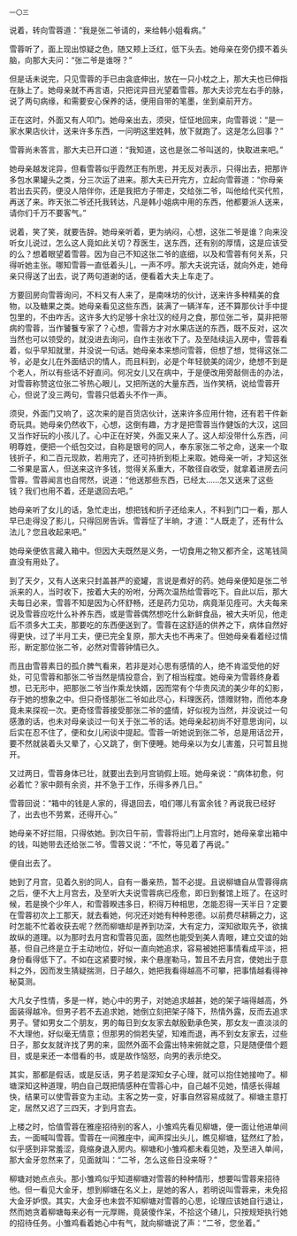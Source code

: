     一〇三 

   说着，转向雪蓉道：“我是张二爷请的，来给韩小姐看病。”

   雪蓉听了，面上现出惊疑之色，随又颊上泛红，低下头去。她母亲在旁仍摸不着头脑，向那大夫问：“张二爷是谁呀？”

   但是话未说完，只见雪蓉的手已由衾底伸出，放在一只小枕之上，那大夫也已伸指在脉上了。她母亲就不再言语，只把诧异目光望着雪蓉。那大夫诊完左右手的脉，说了两句病缘，和需要安心保养的话，便用自带的笔墨，坐到桌前开方。

   正在这时，外面又有人叩门。她母亲出去，须臾，怔怔地回来，向雪蓉说：“是一家水果店伙计，送来许多东西，一问明这里姓韩，放下就跑了。这是怎么回事？”

   雪蓉尚未答言，那大夫已开口道：“我知道，这也是张二爷叫送的，快取进来吧。”

   她母亲越发诧异，但看雪蓉似乎霞然正有所思，并无反对表示，只得出去，把那许多包水果罐头之类，分三次运了进来。那大夫已开完方，立起向雪蓉道：“你母亲若出去买药，便没人陪伴你，还是我把方子带走，交给张二爷，叫他给代买代煎，再送了来。昨天张二爷还托我转达，凡是韩小姐病中用的东西，他都要派人送来，请你们千万不要客气。”

   说着，笑了笑，就要告辞。她母亲听着，更为纳闷，心想，这张二爷是谁？向来没听女儿说过，怎么这人竟如此关切？荐医生，送东西，还有别的厚情，这是应该受的么？想着眼望着雪蓉。因为自己不知这张二爷的底细，以及和雪蓉有何关系，只得听她主张。哪知雪蓉一直低着头儿，一声不哼。那大夫说完话，就向外走，她母亲只得送了出去，说了两句道谢的话，便看着大夫上车走了。

   方要回房向雪蓉询问，不料又有人来了，是南味坊的伙计，送来许多种精美的食物，以及糖果之类。她母亲看见这些东西，装满了一辆洋车，还不算那伙计手中提包里的，不由咋舌。这许多大约足够十余壮汉的经月之食，那位张二爷，莫非把带病的雪蓉，当作饕餮专家了？心想，雪蓉方才对水果店送的东西，既不反对，这次当然也可以领受的，就没进去询问，自作主张收下了。及至陆续运入房中，雪蓉看着，似乎早知就里，并没说一句话。她母亲本来想问雪蓉，但想了想，觉得这张二爷，必是女儿在外面结识的情人，而且料到，必是个年轻貌美的阔少，绝想不到是个老人，所以有些话不好直问。何况女儿又在病中，于是便改用旁敲侧击的办法，对雪蓉称赞这位张二爷热心眼儿，又把所送的大量东西，当作笑柄，说给雪蓉开心，但说了没三两句，雪蓉只低着头不作一声。

   须臾，外面门又响了，这次来的是百货店伙计，送来许多应用什物，还有若干件新奇玩具。她母亲仍然收下，心想，这倒有趣，方才是把雪蓉当作健饭的大汉，这回又当作好玩的小孩儿了。心中正在好笑，外面又来人了。这人却没带什么东西，问明尊姓，便把一个纸包交过，自称是银号的同人，奉东家张二爷之命，送来一个取钱折子，和二百元现款，若用完了，还可持折到柜上来取。她母亲一听，才知这张二爷果是富人，但送来这许多钱，觉得关系重大，不敢径自收受，就拿着进房去问雪蓉。雪蓉闻言也自愕然，说道：“他送那些东西，已经太……怎又送来了这些钱？我们也用不着，还是退回去吧。”

   她母亲听了女儿的话，急忙走出，想把钱和折子还给来人，不料到门口一看，那人早已走得没了影儿，只得回房告诉。雪蓉怔了半晌，才道：“人既走了，还有什么法儿？您且收起来吧。”

   她母亲便依言藏入箱中。但因大夫既然是义务，一切食用之物又都齐全，这笔钱简直没有用处了。

   到了天夕，又有人送来只封盖甚严的瓷罐，言说是煮好的药。她母亲便知是张二爷派来的人，当时收下，按着大夫的吩咐，分两次温热给雪蓉吃下。自此以后，那大夫每日必来，雪蓉不知是因为心怀舒畅，还是药力见功，病竟渐见痊可。大夫每来说及雪蓉应吃什么补养东西，或是雪蓉偶然想吃什么新鲜食品，被大夫听见，他走后不须多大工夫，那要吃的东西便送到了。雪蓉在这舒适的供养之下，病体自然好得更快，过了半月工夫，便已完全复原，那大夫也不再来了。但她母亲看着经过情形，断定那位张二爷，必然对雪蓉钟情已久。

   而且由雪蓉素日的孤介脾气看来，若非是对心思有感情的人，绝不肯滥受他的好处，可见雪蓉和那张二爷当然是情投意合，到了相当程度。她母亲为雪蓉终身着想，已无形中，把那张二爷当作乘龙快婿，因而常有个华贵风流的美少年的幻影，存于她的想象之中。但只奇怪那张二爷如此尽心，料理医药，馈赠财物，而他本身竟未来探视一次。更奇怪雪蓉接受那张二爷的盛情，好似视为当然，并没说过一句感激的话，也未对母亲谈过一句关于张二爷的话。她母亲起初尚不好意思询问，以后实在忍不住了，便和女儿闲谈中提起。雪蓉一听她说到张二爷，总是用话岔开，要不然就装着头又晕了，心又跳了，倒下便睡。她母亲以为女儿害羞，只可暂且抛开。

   又过两日，雪蓉身体已壮，就要出去到月宫销假上班。她母亲说：“病体初愈，何必着忙？家中颇有余资，并不急于工作，乐得多养几日。”

   雪蓉回说：“箱中的钱是人家的，得退回去，咱们哪儿有富余钱？再说我已经好了，出去也不劳累，还得开心。”

   她母亲不好拦阻，只得依她。到次日午前，雪蓉将出门上月宫时，她母亲拿出箱中的钱，叫她带去还给张二爷。雪蓉又说：“不忙，等见着了再说。”

   便自出去了。

   她到了月宫，见着久别的同人，自有一番亲热，暂不必提。且说柳塘自从雪蓉得病之后，便不大上月宫去，及至听大夫说雪蓉病已痊愈，即日到餐馆上班了。在这时候，若是换个少年人，和雪蓉睽违多日，积得万种相思，怎能忍得一天半日？定要在雪蓉初次上工那天，就去看她，何况还对她有种种恩德。以前费尽耕耨之力，这时怎能不忙着收获去呢？然而柳塘却是养到功深，大有定力，深知欲取先予，欲擒故纵的道理。以为那时去月宫和雪蓉见面，固然也能受到美人青眼，建立交谊的始基，但自己终是立于主动地位，好似一直向她追求，容易被她把事情看成平淡，把身份看得低下了。不如在这紧要时候，来个悬崖勒马，暂且不去月宫，使她出于意料之外，因而发生猜疑揣测，日子越久，她把我看得越高不可攀，把事情越看得神秘莫测。

   大凡女子性情，多是一样，她心中的男子，对她追求越甚，她的架子端得越高，外面装得越冷。但男子若不去追求她，她倒立刻把架子降下，热情外露，反而去追求男子。譬如男女二个朋友，男的每日到女友家去献殷勤承色笑，那女友一直淡淡的不大理他，好似毫无情意；但那男的倘若失望，知难而退，再不到女友家去，过些日子，那女友就许找了男的来，固然外面不会露出特来俯就之意，只是随便借个题目，或是来还一本借看的书，或是故作恼怒，向男的表示绝交。

   其实，那都是假话，或是反话，男子若是深知女子心理，就可以抱住她接吻了。柳塘深知这种道理，明白自己既把情感种在雪蓉心中，自己越不见她，情感长得越快，结果可以使雪蓉变为主动。主客之势一变，好事自然容易成就了。柳塘主意打定，居然又迟了三四天，才到月宫去。

   上楼之时，恰值雪蓉在雅座招待别的客人，小雏鸡先看见柳塘，便一面让他进单间去，一面喊叫雪蓉。雪蓉在一间雅座中，闻声探出头儿，瞧见柳塘，猛然红了脸，似乎感到非常羞涩，竟缩身退入房内。柳塘和小雏鸡都未看见她，及至进入单间，那大金牙忽然来了，见面就叫：“二爷，怎么这些日没来呀？”

   柳塘对她点点头。那小雏鸡似乎知道柳塘对雪蓉的种种情形，想要叫雪蓉来招待他。但一看见大金牙，想到柳塘在名义上，是她的客人，若明说叫雪蓉来，未免招大金牙妒恨。其实，大金牙也未尝不知柳塘对雪蓉的心思，论理应该她自行退让，然而她贪着柳塘每来必有一元厚赐，竟装傻作呆，不拾这个碴儿，只按规矩执行她的招待任务。小雏鸡看着她心中有气，就向柳塘说了声：“二爷，您坐着。”

